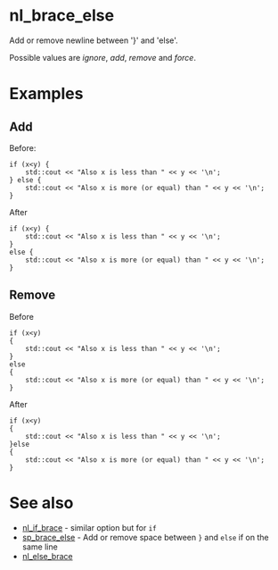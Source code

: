 # nl_brace_else

Add or remove newline between '}' and 'else'.

Possible values are _ignore_, _add_, _remove_ and _force_.

# Examples

## Add
Before:
```
if (x<y) {
	std::cout << "Also x is less than " << y << '\n';
} else {
	std::cout << "Also x is more (or equal) than " << y << '\n';
}
```
After
```
if (x<y) {
	std::cout << "Also x is less than " << y << '\n';
}
else {
	std::cout << "Also x is more (or equal) than " << y << '\n';
}
```

## Remove
Before
```
if (x<y)
{
	std::cout << "Also x is less than " << y << '\n';
}
else
{
	std::cout << "Also x is more (or equal) than " << y << '\n';
}
```

After
```
if (x<y)
{
	std::cout << "Also x is less than " << y << '\n';
}else
{
	std::cout << "Also x is more (or equal) than " << y << '\n';
}
```

# See also

* [nl_if_brace](nl_if_brace.md) - similar option but for `if`
* [sp_brace_else](../spacing_options/sp_brace_else.md) - Add or remove space between `}` and `else` if on the same line
* [nl_else_brace](nl_else_brace.md)
